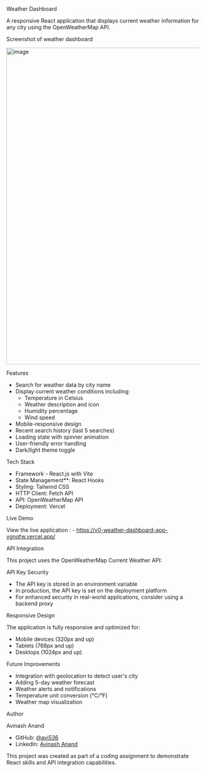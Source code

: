 Weather Dashboard

A responsive React application that displays current weather information for any city using the OpenWeatherMap API.

Screenshot of weather dashboard

<img width="827" alt="image" src="https://github.com/user-attachments/assets/65211710-2c7c-4f61-9ec8-daf1d26d07bd" />



Features

- Search for weather data by city name
- Display current weather conditions including:
  - Temperature in Celsius
  - Weather description and icon
  - Humidity percentage
  - Wind speed
- Mobile-responsive design
- Recent search history (last 5 searches)
- Loading state with spinner animation
- User-friendly error handling
- Dark/light theme toggle

Tech Stack

- Framework - React.js with Vite
- State Management**: React Hooks
- Styling: Tailwind CSS
- HTTP Client: Fetch API
- API: OpenWeatherMap API
- Deployment: Vercel

Live Demo

View the live application  : - https://v0-weather-dashboard-app-vgnqfw.vercel.app/


API Integration

This project uses the OpenWeatherMap Current Weather API:

API Key Security

- The API key is stored in an environment variable
- In production, the API key is set on the deployment platform
- For enhanced security in real-world applications, consider using a backend proxy

Responsive Design

The application is fully responsive and optimized for:
- Mobile devices (320px and up)
- Tablets (768px and up)
- Desktops (1024px and up)

Future Improvements

- Integration with geolocation to detect user's city
- Adding 5-day weather forecast
- Weather alerts and notifications
- Temperature unit conversion (°C/°F)
- Weather map visualization



Author

Avinash Anand
- GitHub: [@avi536](https://github.com/avi536)
- LinkedIn: [Avinash Anand]([https://linkedin.com/in/yourprofile](https://www.linkedin.com/in/avinash-anand)])


This project was created as part of a coding assignment to demonstrate React skills and API integration capabilities.
